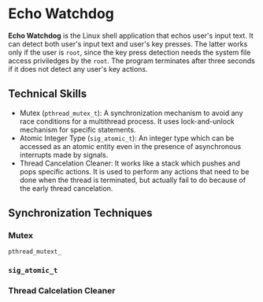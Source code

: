 # Echo Watchdog
**Echo Watchdog** is the Linux shell application that echos user's input text.
It can detect both user's input text and user's key presses.
The latter works only if the user is `root`, since the key press detection needs the system file access priviledges by the `root`.
The program terminates after three seconds if it does not detect any user's key actions.

## Technical Skills
* Mutex (`pthread_mutex_t`): A synchronization mechanism to avoid any race conditions for a multithread process. It uses lock-and-unlock mechanism for specific statements.
* Atomic Integer Type (`sig_atomic_t`): An integer type which can be accessed as an atomic entity even in the presence of asynchronous interrupts made by signals.
* Thread Cancelation Cleaner: It works like a stack which pushes and pops specific actions. It is used to perform any actions that need to be done when the thread is terminated, but actually fail to do because of the early thread cancelation.

## Synchronization Techniques
### Mutex
`pthread_mutext_`

### `sig_atomic_t`

### Thread Calcelation Cleaner

### 

